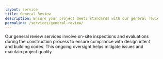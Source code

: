 ```yaml
---
layout: service
title: General Review
description: Ensure your project meets standards with our general review services.
permalink: /services/general-review/
---
```


Our general review services involve on-site inspections and evaluations during the construction process to ensure compliance with design intent and building codes. This ongoing oversight helps mitigate issues and maintain project quality.

